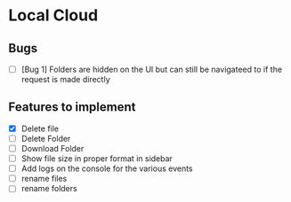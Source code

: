 # Local Cloud

## Bugs

- [ ] [Bug 1] Folders are hidden on the UI but can still be navigateed to if the request is made directly

## Features to implement

- [x] Delete file
- [ ] Delete Folder
- [ ] Download Folder
- [ ] Show file size in proper format in sidebar
- [ ] Add logs on the console for the various events
- [ ] rename files
- [ ] rename folders
